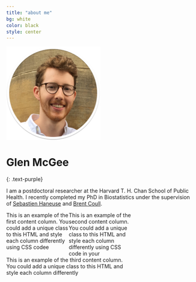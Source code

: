 ```yaml
---
title: "about me"
bg: white
color: black
style: center
---
```



<img src="img/headshot1sh.png" height="250px" width="250px">
      
# Glen McGee
{: .text-purple}

<span class="fa-stack subtlecircle" style="font-size:25px; background:white">
  <i class="fa fa-circle fa-stack-2x text-white"></i>
  <a href="mailto:glen_mcgee@hsph.harvard.edu"><i class="fa fa-envelope fa-stack-1x text-black"></i></a>
</span>
<span class="fa-stack subtlecircle" style="font-size:25px; background:white">
  <i class="fa fa-circle fa-stack-2x text-white"></i>
  <a href="https://github.com/glenmcgee"><i class="fa fa-github fa-stack-1x text-black"></i></a>
</span>
<span class="fa-stack subtlecircle" style="font-size:25px; background:white">
  <i class="fa fa-circle fa-stack-2x text-white"></i>
  <a href="https://scholar.google.com/citations?user=Fe524GEAAAAJ&hl=en&oi=ao"><i class="fa fa-graduation-cap fa-stack-1x text-black"></i></a>
</span>

I am a postdoctoral researcher at the Harvard T. H. Chan School of Public Health. I recently completed my PhD in Biostatistics under the supervision of [Sebastien Haneuse](https://www.hsph.harvard.edu/sebastien-haneuse/) and [Brent Coull](https://www.hsph.harvard.edu/brent-coull/).

<div id="column1" style="float:left; margin:0; width:33%;" markdown="1"> This is an example of the first content column. You could add a unique class to this HTML and style each column differently using CSS codee </div>

<div id="column2" style="float:left; margin:0; width:33%;" markdown="1"> This is an example of the second content column. You could add a unique class to this HTML and style each column differently using CSS code in your </div>

<div id="column3" style="float:left; margin:0; width:67%;" markdown="1"> This is an example of the third content column. You could add a unique class to this HTML and style each column differently </div>



<!--<span id="forkongithub">
  <a href="{{ site.source_link }}" class="bg-black">
    Fork me on GitHub
  </a>
</span>-->
